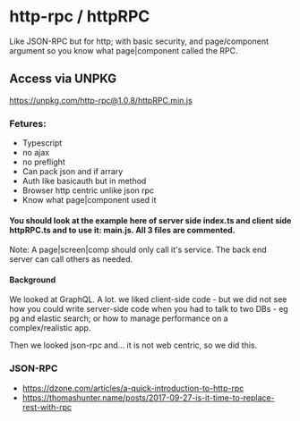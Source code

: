 
# http-rpc / httpRPC

Like JSON-RPC but for http; with basic security, and page/component argument so you know what page|component called the RPC.

## Access via UNPKG
   https://unpkg.com/http-rpc@1.0.8/httpRPC.min.js

### Fetures:
- Typescript
- no ajax
- no preflight
- Can pack json and if arrary
- Auth like basicauth but in method
- Browser http centric unlike json rpc
- Know what page|component used it


#### You should look at the example here of server side index.ts and client side httpRPC.ts and to use it: main.js. All 3 files are commented.

Note: A page|screen|comp should only call it's service. The back end server can call others as needed.


#### Background
We looked at GraphQL. A lot. we liked client-side code - but we did not see how you could write server-side code
when you had to talk to two DBs - eg pg and elastic search; or how to manage performance on a complex/realistic app.

Then we looked json-rpc and... it is not web centric, so we did this.


### JSON-RPC
- https://dzone.com/articles/a-quick-introduction-to-http-rpc
- https://thomashunter.name/posts/2017-09-27-is-it-time-to-replace-rest-with-rpc
